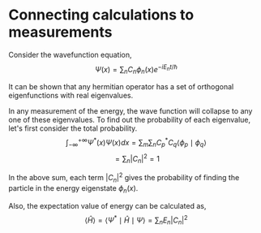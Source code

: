 # Connecting calculations to measurements
Consider the wavefunction equation, 
$$
\Psi(x) = \sum_n{C_n \phi_n(x) e^{-i E_n t/\hbar}}
$$

It can be shown that any hermitian operator has a set of orthogonal eigenfunctions with real eigenvalues.

In any measurement of the energy, the wave function will collapse to any one of these eigenvalues. To find out the probability of each eigenvalue, let's first consider the total probability.
$$\int_{-\infty}^{+\infty}{\Psi^{*}(x) \Psi(x) dx} = \sum_m \sum_n C_p^* C_q \langle \phi_p \mid \phi_q \rangle$$
$$= \sum_n |C_n|^2 = 1$$

In the above sum, each term $|C_n|^2$ gives the probability of finding the particle in the energy eigenstate $\phi_n(x)$.

Also, the expectation value of energy can be calculated as,
$$\langle\hat{H}\rangle = \langle \Psi^* \mid \hat{H} \mid \Psi \rangle = \sum_n E_n |C_n|^2$$

